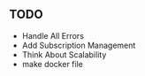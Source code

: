 ## TODO

- Handle All Errors
- Add Subscription Management
- Think About Scalability
- make docker file